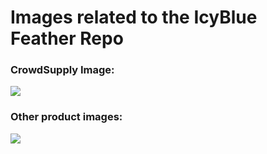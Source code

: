 # Images related to the IcyBlue Feather Repo

### CrowdSupply Image: ###
<image src="https://github.com/skerr92/IcyBlue/blob/main/Images/IMG_0367.JPG">

### Other product images: ###

<image src="https://github.com/skerr92/IcyBlue/blob/main/Images/IMG_0353.jpg">
